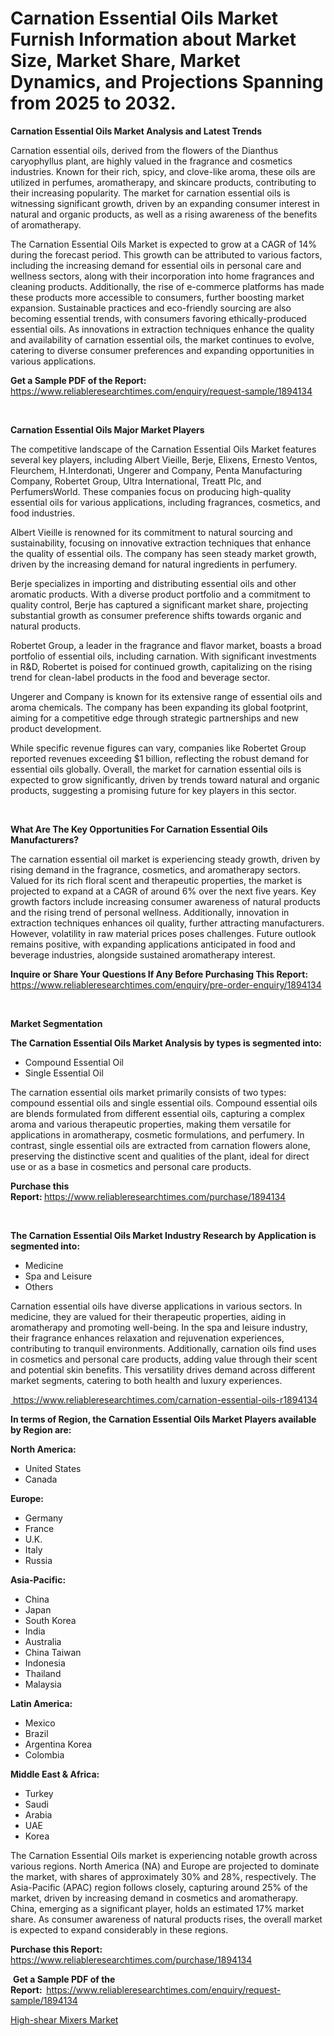 <p><h1>Carnation Essential Oils Market Furnish Information about Market Size, Market Share, Market Dynamics, and Projections Spanning from 2025 to 2032.</h1></p><p><strong>Carnation Essential Oils Market Analysis and Latest Trends</strong></p>
<p><p>Carnation essential oils, derived from the flowers of the Dianthus caryophyllus plant, are highly valued in the fragrance and cosmetics industries. Known for their rich, spicy, and clove-like aroma, these oils are utilized in perfumes, aromatherapy, and skincare products, contributing to their increasing popularity. The market for carnation essential oils is witnessing significant growth, driven by an expanding consumer interest in natural and organic products, as well as a rising awareness of the benefits of aromatherapy.</p><p>The Carnation Essential Oils Market is expected to grow at a CAGR of 14% during the forecast period. This growth can be attributed to various factors, including the increasing demand for essential oils in personal care and wellness sectors, along with their incorporation into home fragrances and cleaning products. Additionally, the rise of e-commerce platforms has made these products more accessible to consumers, further boosting market expansion. Sustainable practices and eco-friendly sourcing are also becoming essential trends, with consumers favoring ethically-produced essential oils. As innovations in extraction techniques enhance the quality and availability of carnation essential oils, the market continues to evolve, catering to diverse consumer preferences and expanding opportunities in various applications.</p></p>
<p><strong>Get a Sample PDF of the Report:&nbsp;</strong> <a href="https://www.reliableresearchtimes.com/enquiry/request-sample/1894134?utm_campaign=2244&utm_medium=2&utm_source=Github&utm_content=ia&utm_term=28022025&utm_id=carnation-essential-oils">https://www.reliableresearchtimes.com/enquiry/request-sample/1894134</a></p>
<p>&nbsp;</p>
<p><strong>Carnation Essential Oils Major Market Players</strong></p>
<p><p>The competitive landscape of the Carnation Essential Oils Market features several key players, including Albert Vieille, Berje, Elixens, Ernesto Ventos, Fleurchem, H.Interdonati, Ungerer and Company, Penta Manufacturing Company, Robertet Group, Ultra International, Treatt Plc, and PerfumersWorld. These companies focus on producing high-quality essential oils for various applications, including fragrances, cosmetics, and food industries.</p><p>Albert Vieille is renowned for its commitment to natural sourcing and sustainability, focusing on innovative extraction techniques that enhance the quality of essential oils. The company has seen steady market growth, driven by the increasing demand for natural ingredients in perfumery.</p><p>Berje specializes in importing and distributing essential oils and other aromatic products. With a diverse product portfolio and a commitment to quality control, Berje has captured a significant market share, projecting substantial growth as consumer preference shifts towards organic and natural products.</p><p>Robertet Group, a leader in the fragrance and flavor market, boasts a broad portfolio of essential oils, including carnation. With significant investments in R&D, Robertet is poised for continued growth, capitalizing on the rising trend for clean-label products in the food and beverage sector.</p><p>Ungerer and Company is known for its extensive range of essential oils and aroma chemicals. The company has been expanding its global footprint, aiming for a competitive edge through strategic partnerships and new product development.</p><p>While specific revenue figures can vary, companies like Robertet Group reported revenues exceeding $1 billion, reflecting the robust demand for essential oils globally. Overall, the market for carnation essential oils is expected to grow significantly, driven by trends toward natural and organic products, suggesting a promising future for key players in this sector.</p></p>
<p>&nbsp;</p>
<p><strong>What Are The Key Opportunities For Carnation Essential Oils Manufacturers?</strong></p>
<p><p>The carnation essential oil market is experiencing steady growth, driven by rising demand in the fragrance, cosmetics, and aromatherapy sectors. Valued for its rich floral scent and therapeutic properties, the market is projected to expand at a CAGR of around 6% over the next five years. Key growth factors include increasing consumer awareness of natural products and the rising trend of personal wellness. Additionally, innovation in extraction techniques enhances oil quality, further attracting manufacturers. However, volatility in raw material prices poses challenges. Future outlook remains positive, with expanding applications anticipated in food and beverage industries, alongside sustained aromatherapy interest.</p></p>
<p><strong>Inquire or Share Your Questions If Any Before Purchasing This Report:</strong> <a href="https://www.reliableresearchtimes.com/enquiry/pre-order-enquiry/1894134?utm_campaign=2244&utm_medium=2&utm_source=Github&utm_content=ia&utm_term=28022025&utm_id=carnation-essential-oils">https://www.reliableresearchtimes.com/enquiry/pre-order-enquiry/1894134</a></p>
<p>&nbsp;</p>
<p><strong>Market Segmentation</strong></p>
<p><strong>The Carnation Essential Oils Market Analysis by types is segmented into:</strong></p>
<p><ul><li>Compound Essential Oil</li><li>Single Essential Oil</li></ul></p>
<p><p>The carnation essential oils market primarily consists of two types: compound essential oils and single essential oils. Compound essential oils are blends formulated from different essential oils, capturing a complex aroma and various therapeutic properties, making them versatile for applications in aromatherapy, cosmetic formulations, and perfumery. In contrast, single essential oils are extracted from carnation flowers alone, preserving the distinctive scent and qualities of the plant, ideal for direct use or as a base in cosmetics and personal care products.</p></p>
<p><strong>Purchase this Report:&nbsp;</strong><a href="https://www.reliableresearchtimes.com/purchase/1894134?utm_campaign=2244&utm_medium=2&utm_source=Github&utm_content=ia&utm_term=28022025&utm_id=carnation-essential-oils">https://www.reliableresearchtimes.com/purchase/1894134</a></p>
<p>&nbsp;</p>
<p><strong>The Carnation Essential Oils Market Industry Research by Application is segmented into:</strong></p>
<p><ul><li>Medicine</li><li>Spa and Leisure</li><li>Others</li></ul></p>
<p><p>Carnation essential oils have diverse applications in various sectors. In medicine, they are valued for their therapeutic properties, aiding in aromatherapy and promoting well-being. In the spa and leisure industry, their fragrance enhances relaxation and rejuvenation experiences, contributing to tranquil environments. Additionally, carnation oils find uses in cosmetics and personal care products, adding value through their scent and potential skin benefits. This versatility drives demand across different market segments, catering to both health and luxury experiences.</p></p>
<p><a href="https://www.reliableresearchtimes.com/carnation-essential-oils-r1894134?utm_campaign=2244&utm_medium=2&utm_source=Github&utm_content=ia&utm_term=28022025&utm_id=carnation-essential-oils">&nbsp;https://www.reliableresearchtimes.com/carnation-essential-oils-r1894134</a></p>
<p><strong>In terms of Region, the Carnation Essential Oils Market Players available by Region are:</strong></p>
<p>
    <p> <strong> North America: </strong>
        <ul>
            <li>United States</li>
            <li>Canada</li>
        </ul>
        </p> 
    <p> <strong> Europe: </strong>
        <ul>
            <li>Germany</li>
            <li>France</li>
            <li>U.K.</li>
            <li>Italy</li>
            <li>Russia</li>
        </ul>
        </p> 
    <p> <strong> Asia-Pacific: </strong>
        <ul>
            <li>China</li>
            <li>Japan</li>
            <li>South Korea</li>
            <li>India</li>
            <li>Australia</li>
            <li>China Taiwan</li>
            <li>Indonesia</li>
            <li>Thailand</li>
            <li>Malaysia</li>
        </ul>
        </p> 
    <p> <strong> Latin America: </strong>
        <ul>
            <li>Mexico</li>
            <li>Brazil</li>
            <li>Argentina Korea</li>
            <li>Colombia</li>
        </ul>
        </p> 
    <p> <strong> Middle East & Africa: </strong>
        <ul>
            <li>Turkey</li>
            <li>Saudi</li>
            <li>Arabia</li>
            <li>UAE</li>
            <li>Korea</li>
        </ul>
    </p>
    </p>
<p><p>The Carnation Essential Oils market is experiencing notable growth across various regions. North America (NA) and Europe are projected to dominate the market, with shares of approximately 30% and 28%, respectively. The Asia-Pacific (APAC) region follows closely, capturing around 25% of the market, driven by increasing demand in cosmetics and aromatherapy. China, emerging as a significant player, holds an estimated 17% market share. As consumer awareness of natural products rises, the overall market is expected to expand considerably in these regions.</p></p>
<p><strong>Purchase this Report: </strong><a href="https://www.reliableresearchtimes.com/purchase/1894134?utm_campaign=2244&utm_medium=2&utm_source=Github&utm_content=ia&utm_term=28022025&utm_id=carnation-essential-oils">https://www.reliableresearchtimes.com/purchase/1894134</a></p>
<p>&nbsp;<strong>Get a Sample PDF of the Report:&nbsp;&nbsp;</strong><a href="https://www.reliableresearchtimes.com/enquiry/request-sample/1894134?utm_campaign=2244&utm_medium=2&utm_source=Github&utm_content=ia&utm_term=28022025&utm_id=carnation-essential-oils">https://www.reliableresearchtimes.com/enquiry/request-sample/1894134</a></p>
<p><strong></strong></p>
<p><p><a href="https://github.com/dibesnayee/Market-Research-Report-List-1/blob/main/high-shear-mixers-market.md?utm_campaign=2244&utm_medium=2&utm_source=Github&utm_content=ia&utm_term=28022025&utm_id=carnation-essential-oils">High-shear Mixers Market</a></p></p>
